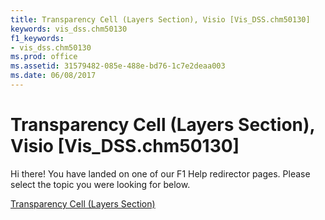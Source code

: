 ```yaml
---
title: Transparency Cell (Layers Section), Visio [Vis_DSS.chm50130]
keywords: vis_dss.chm50130
f1_keywords:
- vis_dss.chm50130
ms.prod: office
ms.assetid: 31579482-085e-488e-bd76-1c7e2deaa003
ms.date: 06/08/2017
---
```



# Transparency Cell (Layers Section), Visio [Vis_DSS.chm50130]

Hi there! You have landed on one of our F1 Help redirector pages. Please select the topic you were looking for below.

[Transparency Cell (Layers Section)](http://msdn.microsoft.com/library/7382e2aa-5e18-19d2-88d8-c4a19a385106%28Office.15%29.aspx)

